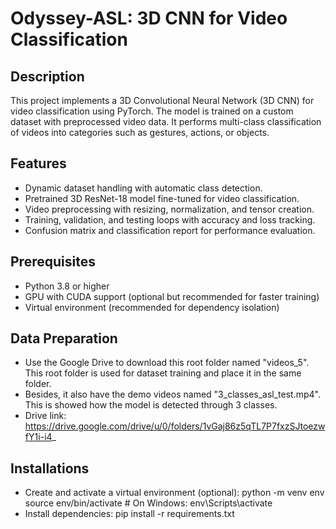 # Odyssey-ASL: 3D CNN for Video Classification
## Description
This project implements a 3D Convolutional Neural Network (3D CNN) for video classification using PyTorch. 
The model is trained on a custom dataset with preprocessed video data. It performs multi-class classification 
of videos into categories such as gestures, actions, or objects.
## Features
- Dynamic dataset handling with automatic class detection.
- Pretrained 3D ResNet-18 model fine-tuned for video classification.
- Video preprocessing with resizing, normalization, and tensor creation.
- Training, validation, and testing loops with accuracy and loss tracking.
- Confusion matrix and classification report for performance evaluation.
## Prerequisites
- Python 3.8 or higher
- GPU with CUDA support (optional but recommended for faster training)
- Virtual environment (recommended for dependency isolation)
## Data Preparation
- Use the Google Drive to download this root folder named "videos_5". This root folder is used for dataset training and place it in the same folder.
- Besides, it also have the demo videos named "3_classes_asl_test.mp4". This is showed how the model is detected through 3 classes.
- Drive link: https://drive.google.com/drive/u/0/folders/1vGaj86z5qTL7P7fxzSJtoezwfY1i-i4_
## Installations
- Create and activate a virtual environment (optional):
python -m venv env
source env/bin/activate  # On Windows: env\Scripts\activate
- Install dependencies:
pip install -r requirements.txt

